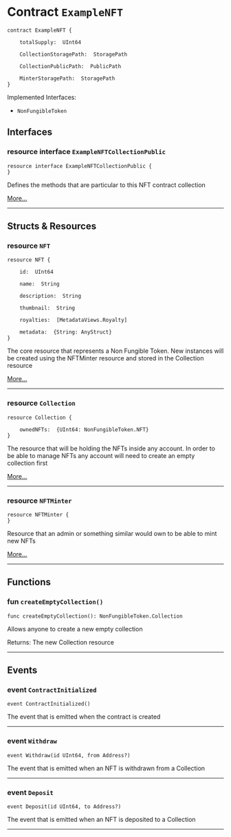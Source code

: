 # Contract `ExampleNFT`

```cadence
contract ExampleNFT {

    totalSupply:  UInt64

    CollectionStoragePath:  StoragePath

    CollectionPublicPath:  PublicPath

    MinterStoragePath:  StoragePath
}
```


Implemented Interfaces:
  - `NonFungibleToken`

## Interfaces
    
### resource interface `ExampleNFTCollectionPublic`

```cadence
resource interface ExampleNFTCollectionPublic {
}
```
Defines the methods that are particular to this NFT contract collection

[More...](ExampleNFT_ExampleNFTCollectionPublic.md)

---
## Structs & Resources

### resource `NFT`

```cadence
resource NFT {

    id:  UInt64

    name:  String

    description:  String

    thumbnail:  String

    royalties:  [MetadataViews.Royalty]

    metadata:  {String: AnyStruct}
}
```
The core resource that represents a Non Fungible Token.
New instances will be created using the NFTMinter resource
and stored in the Collection resource

[More...](ExampleNFT_NFT.md)

---

### resource `Collection`

```cadence
resource Collection {

    ownedNFTs:  {UInt64: NonFungibleToken.NFT}
}
```
The resource that will be holding the NFTs inside any account.
In order to be able to manage NFTs any account will need to create
an empty collection first

[More...](ExampleNFT_Collection.md)

---

### resource `NFTMinter`

```cadence
resource NFTMinter {
}
```
Resource that an admin or something similar would own to be
able to mint new NFTs

[More...](ExampleNFT_NFTMinter.md)

---
## Functions

### fun `createEmptyCollection()`

```cadence
func createEmptyCollection(): NonFungibleToken.Collection
```
Allows anyone to create a new empty collection

Returns: The new Collection resource

---
## Events

### event `ContractInitialized`

```cadence
event ContractInitialized()
```
The event that is emitted when the contract is created

---

### event `Withdraw`

```cadence
event Withdraw(id UInt64, from Address?)
```
The event that is emitted when an NFT is withdrawn from a Collection

---

### event `Deposit`

```cadence
event Deposit(id UInt64, to Address?)
```
The event that is emitted when an NFT is deposited to a Collection

---
